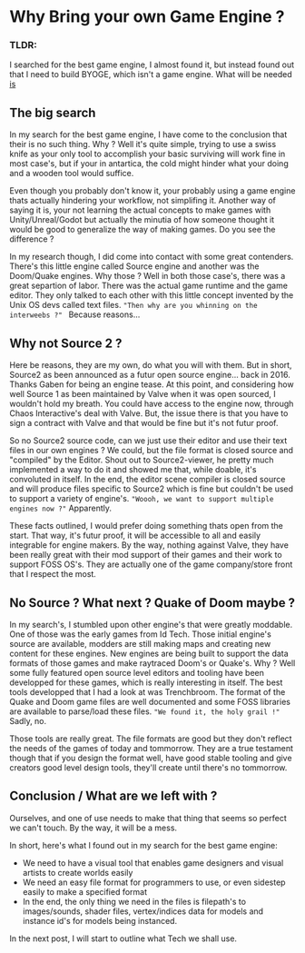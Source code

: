# Why Bring your own Game Engine ?

### TLDR:
I searched for the best game engine, I almost found it, but instead found out that I need to build BYOGE, which isn't a game engine. What will be needed [is](#conclusion--what-are-we-left-with)

## The big search
In my search for the best game engine, I have come to the conclusion that their is no such thing. Why ? Well it's quite simple, trying to use a swiss knife as your only tool to accomplish your basic surviving will work fine in most case's, but if your in antartica, the cold might hinder what your doing and a wooden tool would suffice.

Even though you probably don't know it, your probably using a game engine thats actually hindering your workflow, not simplifing it. Another way of saying it is, your not learning the actual concepts to make games with Unity/Unreal/Godot but actually the minutia of how someone thought it would be good to generalize the way of making games. Do you see the difference ? 

In my research though, I did come into contact with some great contenders. There's this little engine called Source engine and another was the Doom/Quake engines. Why those ? Well in both those case's, there was a great separtion of labor. There was the actual game runtime and the game editor. They only talked to each other with this little concept invented by the Unix OS devs called text files. `"Then why are you whinning on the interweebs ?" ` Because reasons...

## Why not Source 2 ?

Here be reasons, they are my own, do what you will with them. But in short, Source2 as been announced as a futur open source engine... back in 2016. Thanks Gaben for being an engine tease. At this point, and considering how well Source 1 as been maintained by Valve when it was open sourced, I wouldn't hold my breath. You could have access to the engine now, through Chaos Interactive's deal with Valve. But, the issue there is that you have to sign a contract with Valve and that would be fine but it's not futur proof.

So no Source2 source code, can we just use their editor and use their text files in our own engines ? We could, but the file format is closed source and "compiled" by the Editor. Shout out to Source2-viewer, he pretty much implemented a way to do it and showed me that, while doable, it's convoluted in itself. In the end, the editor scene compiler is closed source and will produce files specific to Source2 which is fine but couldn't be used to support a variety of engine's. `"Woooh, we want to support multiple engines now ?"` Apparently.

These facts outlined, I would prefer doing something thats open from the start. That way, it's futur proof, it will be accessible to all and easily integrable for engine makers. By the way, nothing against Valve, they have been really great with their mod support of their games and their work to support FOSS OS's. They are actually one of the game company/store front that I respect the most.

## No Source ? What next ? Quake of Doom maybe ?

In my search's, I stumbled upon other engine's that were greatly moddable. One of those was the early games from Id Tech. Those initial engine's source are available, modders are still making maps and creating new content for these engines. New engines are being built to support the data formats of those games and make raytraced Doom's or Quake's. Why ? Well some fully featured open source level editors and tooling have been developped for these games, which is really interesting in itself. The best tools developped that I had a look at was Trenchbroom. The format of the Quake and Doom game files are well documented and some FOSS libraries are available to parse/load these files. `"We found it, the holy grail !"` Sadly, no.

Those tools are really great. The file formats are good but they don't reflect the needs of the games of today and tommorrow. They are a true testament though that if you design the format well, have good stable tooling and give creators good level design tools, they'll create until there's no tommorrow.

## Conclusion / What are we left with ? 

Ourselves, and one of use needs to make that thing that seems so perfect we can't touch. By the way, it will be a mess.

In short, here's what I found out in my search for the best game engine:

- We need to have a visual tool that enables game designers and visual artists to create worlds easily
- We need an easy file format for programmers to use, or even sidestep easily to make a specified format
- In the end, the only thing we need in the files is filepath's to images/sounds, shader files, vertex/indices data for models and instance id's for models being instanced.

In the next post, I will start to outline what Tech we shall use.
